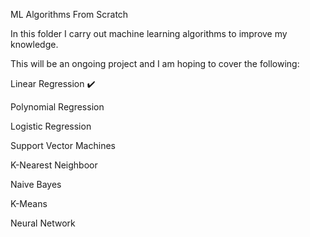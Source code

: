 ML Algorithms From Scratch

In this folder I carry out machine learning algorithms to improve my knowledge.

This will be an ongoing project and I am hoping to cover the following:

Linear Regression ✔️

Polynomial Regression

Logistic Regression 

Support Vector Machines 

K-Nearest Neighboor 

Naive Bayes

K-Means

Neural Network 
